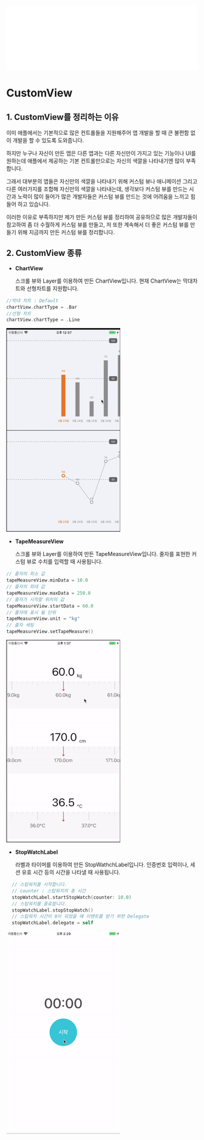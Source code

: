 ![Logo](https://github.com/swieeft/CustomView/blob/master/Resource/Logo.gif)

CustomView
===============

## 1. CustomView를 정리하는 이유
이미 애플에서는 기본적으로 많은 컨트롤들을 지원해주어 앱 개발을 할 때 큰 불편함 없이 개발을 할 수 있도록 도와줍니다.

하지만 누구나 자신이 만든 앱은 다른 앱과는 다른 자신만이 가지고 있는 기능이나 UI를 원하는데 애플에서 제공하는 기본 컨트롤만으로는 자신의 색깔을 나타내기엔 많이 부족합니다.

그래서 대부분의 앱들은 자신만의 색깔을 나타내기 위해 커스텀 뷰나 애니메이션 그리고 다른 여러가지를 조합해 자신만의 색깔을 나타내는데, 생각보다 커스텀 뷰를 만드는 시간과 노력이 많이 들어가 많은 개발자들은 커스텀 뷰를 만드는 것에 어려움을 느끼고 힘들어 하고 있습니다.

이러한 이유로 부족하지만 제가 만든 커스텀 뷰를 정리하여 공유하므로 많은 개발자들이 참고하여 좀 더 수월하게 커스텀 뷰를 만들고, 저 또한 계속해서 더 좋은 커스텀 뷰를 만들기 위해 지금까지 만든 커스텀 뷰를 정리합니다.

## 2. CustomView 종류
* **ChartView**

  스크롤 뷰와 Layer를 이용하여 만든 ChartView입니다. 현재 ChartView는 막대차트와 선형차트를 지원합니다.
  
```swift
//막대 차트 : Default
chartView.chartType = .Bar
//선형 차트
chartView.chartType = .Line
```
  <img src="Resource/ChartView.gif" width="300"/>

* **TapeMeasureView**

  스크롤 뷰와 Layer를 이용하여 만든 TapeMeasureView입니다. 줄자를 표현한 커스텀 뷰로 수치를 입력할 때 사용됩니다.
  
```swift
// 줄자의 최소 값
tapeMeasureView.minData = 10.0
// 줄자의 최대 값
tapeMeasureView.maxData = 250.0
// 줄자가 시작할 위치의 값
tapeMeasureView.startData = 60.0
// 줄자에 표시 될 단위
tapeMeasureView.unit = "kg"
// 줄자 세팅
tapeMeasureView.setTapeMeasure()
```
  <img src="Resource/TapeMeasureView.gif" width="300"/>

* **StopWatchLabel**

  라벨과 타이머를 이용하여 만든 StopWathchLabel입니다. 인증번호 입력이나, 세션 유효 시간 등의 시간을 나타낼 때 사용됩니다.
  
```swift 
  // 스탑워치를 시작합니다.
  // counter : 스탑워치의 총 시간
  stopWatchLabel.startStopWatch(counter: 10.0)
  // 스탑워치를 종료합니다.
  stopWatchLabel.stopStopWatch()
  // 스탑워치 시간이 0이 되었을 때 이벤트를 받기 위한 Delegate
  stopWatchLabel.delegate = self
```
  <img src="Resource/StopWatchLabel.gif" width="300"/>
